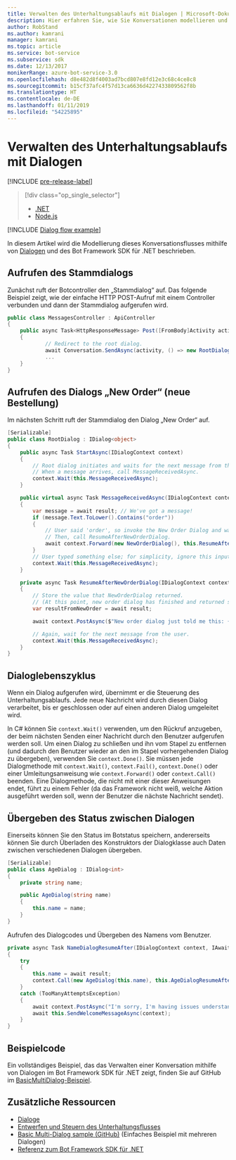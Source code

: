 ```yaml
---
title: Verwalten des Unterhaltungsablaufs mit Dialogen | Microsoft-Dokumentation
description: Hier erfahren Sie, wie Sie Konversationen modellieren und den Konversationsfluss mithilfe von Dialogen und dem Bot Framework SDK für .NET verwalten.
author: RobStand
ms.author: kamrani
manager: kamrani
ms.topic: article
ms.service: bot-service
ms.subservice: sdk
ms.date: 12/13/2017
monikerRange: azure-bot-service-3.0
ms.openlocfilehash: d8e482d8f4003ad7bcd807e8fd12e3c68c4ce8c8
ms.sourcegitcommit: b15cf37afc4f57d13ca6636d4227433809562f8b
ms.translationtype: HT
ms.contentlocale: de-DE
ms.lasthandoff: 01/11/2019
ms.locfileid: "54225895"
---
```

# <a name="manage-conversation-flow-with-dialogs"></a>Verwalten des Unterhaltungsablaufs mit Dialogen

[!INCLUDE [pre-release-label](../includes/pre-release-label-v3.md)]

> [!div class="op_single_selector"]
> - [.NET](../dotnet/bot-builder-dotnet-manage-conversation-flow.md)
> - [Node.js](../nodejs/bot-builder-nodejs-dialog-manage-conversation-flow.md)

[!INCLUDE [Dialog flow example](../includes/snippet-dotnet-manage-conversation-flow-intro.md)]

In diesem Artikel wird die Modellierung dieses Konversationsflusses mithilfe von [Dialogen](bot-builder-dotnet-dialogs.md) und des Bot Framework SDK für .NET beschrieben. 

## <a name="invoke-the-root-dialog"></a>Aufrufen des Stammdialogs

Zunächst ruft der Botcontroller den „Stammdialog“ auf. Das folgende Beispiel zeigt, wie der einfache HTTP POST-Aufruf mit einem Controller verbunden und dann der Stammdialog aufgerufen wird. 

```cs
public class MessagesController : ApiController
{
    public async Task<HttpResponseMessage> Post([FromBody]Activity activity)
    {
            // Redirect to the root dialog.
            await Conversation.SendAsync(activity, () => new RootDialog()); 
            ...
    }
}
```

## <a name="invoke-the-new-order-dialog"></a>Aufrufen des Dialogs „New Order“ (neue Bestellung)

Im nächsten Schritt ruft der Stammdialog den Dialog „New Order“ auf. 

```cs
[Serializable]
public class RootDialog : IDialog<object>
{
    public async Task StartAsync(IDialogContext context)
    {
        // Root dialog initiates and waits for the next message from the user. 
        // When a message arrives, call MessageReceivedAsync.
        context.Wait(this.MessageReceivedAsync); 
    }

    public virtual async Task MessageReceivedAsync(IDialogContext context, IAwaitable<IMessageActivity> result)
    {
        var message = await result; // We've got a message!
        if (message.Text.ToLower().Contains("order"))
        {
            // User said 'order', so invoke the New Order Dialog and wait for it to finish.
            // Then, call ResumeAfterNewOrderDialog.
            await context.Forward(new NewOrderDialog(), this.ResumeAfterNewOrderDialog, message, CancellationToken.None);
        }
        // User typed something else; for simplicity, ignore this input and wait for the next message.
        context.Wait(this.MessageReceivedAsync);
    }

    private async Task ResumeAfterNewOrderDialog(IDialogContext context, IAwaitable<string> result)
    {
        // Store the value that NewOrderDialog returned. 
        // (At this point, new order dialog has finished and returned some value to use within the root dialog.)
        var resultFromNewOrder = await result;

        await context.PostAsync($"New order dialog just told me this: {resultFromNewOrder}");

        // Again, wait for the next message from the user.
        context.Wait(this.MessageReceivedAsync);
    }
}
```

## <a id="dialog-lifecycle"></a> Dialoglebenszyklus

Wenn ein Dialog aufgerufen wird, übernimmt er die Steuerung des Unterhaltungsablaufs. Jede neue Nachricht wird durch diesen Dialog verarbeitet, bis er geschlossen oder auf einen anderen Dialog umgeleitet wird. 

In C# können Sie `context.Wait()` verwenden, um den Rückruf anzugeben, der beim nächsten Senden einer Nachricht durch den Benutzer aufgerufen werden soll. Um einen Dialog zu schließen und ihn vom Stapel zu entfernen (und dadurch den Benutzer wieder an den im Stapel vorhergehenden Dialog zu übergeben), verwenden Sie `context.Done()`. Sie müssen jede Dialogmethode mit `context.Wait()`, `context.Fail()`, `context.Done()` oder einer Umleitungsanweisung wie `context.Forward()` oder `context.Call()` beenden. Eine Dialogmethode, die nicht mit einer dieser Anweisungen endet, führt zu einem Fehler (da das Framework nicht weiß, welche Aktion ausgeführt werden soll, wenn der Benutzer die nächste Nachricht sendet).

## <a name="passing-state-between-dialogs"></a>Übergeben des Status zwischen Dialogen

Einerseits können Sie den Status im Botstatus speichern, andererseits können Sie durch Überladen des Konstruktors der Dialogklasse auch Daten zwischen verschiedenen Dialogen übergeben.

```cs
[Serializable]
public class AgeDialog : IDialog<int>
{
    private string name;

    public AgeDialog(string name)
    {
        this.name = name;
    }
}
 ```

Aufrufen des Dialogcodes und Übergeben des Namens vom Benutzer.

```cs
private async Task NameDialogResumeAfter(IDialogContext context, IAwaitable<string> result)
{
    try
    {
        this.name = await result;
        context.Call(new AgeDialog(this.name), this.AgeDialogResumeAfter);
    }
    catch (TooManyAttemptsException)
    {
        await context.PostAsync("I'm sorry, I'm having issues understanding you. Let's try again.");
        await this.SendWelcomeMessageAsync(context);
    }
}
```

## <a name="sample-code"></a>Beispielcode 

Ein vollständiges Beispiel, das das Verwalten einer Konversation mithilfe von Dialogen im Bot Framework SDK für .NET zeigt, finden Sie auf GitHub im <a href="https://github.com/Microsoft/BotBuilder-Samples/tree/master/CSharp/core-BasicMultiDialog" target="_blank">BasicMultiDialog-Beispiel</a>.

## <a name="additional-resources"></a>Zusätzliche Ressourcen

- [Dialoge](bot-builder-dotnet-dialogs.md)
- [Entwerfen und Steuern des Unterhaltungsflusses](../bot-service-design-conversation-flow.md)
- <a href="https://github.com/Microsoft/BotBuilder-Samples/tree/master/CSharp/core-BasicMultiDialog" target="_blank">Basic Multi-Dialog sample (GitHub)</a> (Einfaches Beispiel mit mehreren Dialogen)
- <a href="/dotnet/api/?view=botbuilder-3.11.0" target="_blank">Referenz zum Bot Framework SDK für .NET</a>
